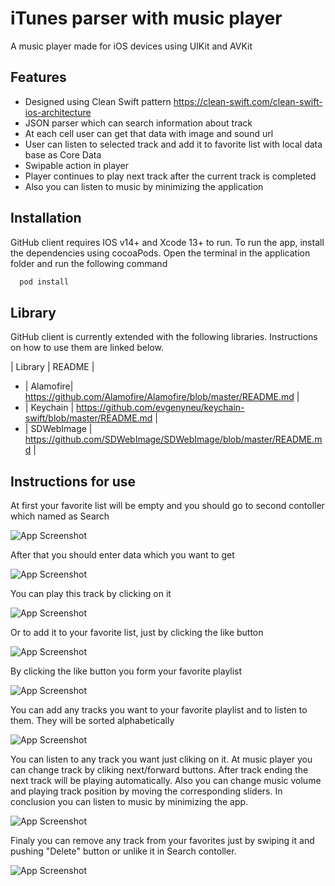 
# iTunes parser with music player

A music player made for iOS devices using UIKit and AVKit

## Features

- Designed using Clean Swift pattern https://clean-swift.com/clean-swift-ios-architecture
- JSON parser which can search information about track 
- At each cell user can get that data with image and sound url
- User can listen to selected track and add it to favorite list with local data base as Core Data
- Swipable action in player
- Player continues to play next track after the current track is completed
- Also you can listen to music by minimizing the application


## Installation

GitHub client requires IOS v14+ and Xcode 13+ to run. To run the app, install the dependencies using cocoaPods. Open the terminal in the application folder and run the following command

```bash
  pod install
```
    
    
## Library

GitHub client is currently extended with the following libraries. Instructions on how to use them are linked below.

| Library | README | 

- | Alamofire| https://github.com/Alamofire/Alamofire/blob/master/README.md |
- | Keychain | https://github.com/evgenyneu/keychain-swift/blob/master/README.md |
- | SDWebImage | https://github.com/SDWebImage/SDWebImage/blob/master/README.md |


## Instructions for use

At first your favorite list will be empty and you should go to second contoller which named as Search

![App Screenshot](https://i.postimg.cc/c4qrNg5K/Search-1.png)

After that you should enter data which you want to get

![App Screenshot](https://i.postimg.cc/NfJGjKd7/Search-2.png)

You can play this track by clicking on it

![App Screenshot](https://i.postimg.cc/BQdX5hKw/never-gonna-give-you-up.png)

Or to add it to your favorite list, just by clicking the like button

![App Screenshot](https://i.postimg.cc/7PzQLdXB/Search-liked.png)

By clicking the like button you form your favorite playlist

![App Screenshot](https://i.postimg.cc/7ZXqWf2T/Favorite-list-1.png)

You can add any tracks you want to your favorite playlist and to listen to them. They will be sorted alphabetically

![App Screenshot](https://i.postimg.cc/MTYTqdcd/Favorite-list-2.png)

You can listen to any track you want just cliking on it. 
At music player you can change track by cliking next/forward buttons.
After track ending the next track will be playing automatically.
Also you can change music volume and playing track position by moving the corresponding sliders.
In conclusion you can listen to music by minimizing the app.

![App Screenshot](https://i.postimg.cc/kGKDLqQR/Player-final.png)

Finaly you can remove any track from your favorites just by swiping it and pushing "Delete" button or unlike it in Search contoller.

![App Screenshot](https://i.postimg.cc/kXWj9Hqx/Delete.png)
